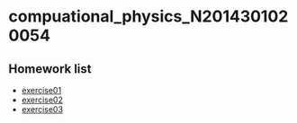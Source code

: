 # compuational_physics_N2014301020054
## Homework list
+ [exercise01](https://github.com/Arklight666/compuational_physics_N2014301020054/blob/master/exercise01)
+ [exercise02](https://github.com/Arklight666/compuational_physics_N2014301020054/blob/master/exercise02)
+ [exercise03](https://github.com/Arklight666/compuational_physics_N2014301020054/blob/master/exercise03)
